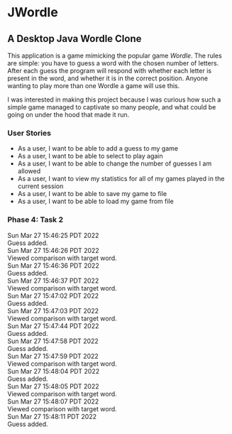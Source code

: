 # JWordle

## A Desktop Java Wordle Clone

This application is a game mimicking the popular game *Wordle*. The rules are simple: you have to guess a word with the chosen number of letters. After each guess the program will respond with whether each letter is present in the word, and whether it is in the correct position. Anyone wanting to play more than one Wordle a game will use this.

I was interested in making this project because I was curious how such a simple game managed to captivate so many people, and what could be going on under the hood that made it run.

### User Stories

- As a user, I want to be able to add a guess to my game
- As a user, I want to be able to select to play again
- As a user, I want to be able to change the number of guesses I am allowed
- As a user, I want to view my statistics for all of my games played in the current session
- As a user, I want to be able to save my game to file
- As a user, I want to be able to load my game from file

### Phase 4: Task 2
Sun Mar 27 15:46:25 PDT 2022 \
Guess added. \
Sun Mar 27 15:46:26 PDT 2022 \
Viewed comparison with target word. \
Sun Mar 27 15:46:36 PDT 2022 \
Guess added. \
Sun Mar 27 15:46:37 PDT 2022 \
Viewed comparison with target word. \
Sun Mar 27 15:47:02 PDT 2022 \
Guess added. \
Sun Mar 27 15:47:03 PDT 2022 \
Viewed comparison with target word. \
Sun Mar 27 15:47:44 PDT 2022 \
Guess added. \
Sun Mar 27 15:47:58 PDT 2022 \
Guess added. \
Sun Mar 27 15:47:59 PDT 2022 \
Viewed comparison with target word. \
Sun Mar 27 15:48:04 PDT 2022 \
Guess added. \
Sun Mar 27 15:48:05 PDT 2022 \
Viewed comparison with target word. \
Sun Mar 27 15:48:07 PDT 2022 \
Viewed comparison with target word. \
Sun Mar 27 15:48:11 PDT 2022 \
Guess added.